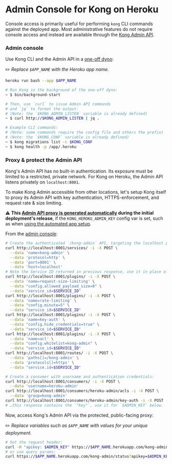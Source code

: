 Admin Console for Kong on Heroku
================================
Console access is primarily useful for performing `kong` CLI commands against the deployed app. Most administrative features do not require console access and instead are available through the [Kong Admin API](README.md#user-content-admin-api).

### Admin console

Use Kong CLI and the Admin API in a [one-off dyno](https://devcenter.heroku.com/articles/one-off-dynos):

✏️ *Replace `$APP_NAME` with the Heroku app name.*

```bash
heroku run bash --app $APP_NAME

# Run Kong in the background of the one-off dyno:
~ $ bin/background-start

# Then, use `curl` to issue Admin API commands
# and `jq` to format the output:
# (Note: the `$KONG_ADMIN_LISTEN` variable is already defined)
~ $ curl http://$KONG_ADMIN_LISTEN | jq .

# Example CLI commands:
# (Note: some commands require the config file and others the prefix)
# (Note: the `$KONG_CONF` variable is already defined)
~ $ kong migrations list -c $KONG_CONF
~ $ kong health -p /app/.heroku
```

### Proxy & protect the Admin API
Kong's Admin API has no built-in authentication. Its exposure must be limited to a restricted, private network. For Kong on Heroku, the Admin API listens privately on `localhost:8001`.

To make Kong Admin accessible from other locations, let's setup Kong itself to proxy its Admin API with key authentication, HTTPS-enforcement, and request rate & size limiting.

⚠️ **This [Admin API proxy is generated automatically](README.md#user-content-admin-api) during the initial deployment's release**, if the `KONG_HEROKU_ADMIN_KEY` config var is set, such as when [using the automated app setup](README.md#user-content-deploy).

From the [admin console](#user-content-admin-console):
```bash
# Create the authenticated `/kong-admin` API, targeting the localhost port:
curl http://localhost:8001/services/ -i -X POST \
  --data 'name=kong-admin' \
  --data 'protocol=http' \
  --data 'port=8001' \
  --data 'host=localhost'
# Note the Service ID returned in previous response, use it in place of `$SERVICE_ID`.
curl http://localhost:8001/plugins/ -i -X POST \
  --data 'name=request-size-limiting' \
  --data "config.allowed_payload_size=8" \
  --data "service_id=$SERVICE_ID"
curl http://localhost:8001/plugins/ -i -X POST \
  --data 'name=rate-limiting' \
  --data "config.minute=5" \
  --data "service_id=$SERVICE_ID"
curl http://localhost:8001/plugins/ -i -X POST \
  --data 'name=key-auth' \
  --data "config.hide_credentials=true" \
  --data "service_id=$SERVICE_ID"
curl http://localhost:8001/plugins/ -i -X POST \
  --data 'name=acl' \
  --data "config.whitelist=kong-admin" \
  --data "service_id=$SERVICE_ID"
curl http://localhost:8001/routes/ -i -X POST \
  --data 'paths[]=/kong-admin' \
  --data 'protocols[]=https' \
  --data "service.id=$SERVICE_ID"

# Create a consumer with username and authentication credentials:
curl http://localhost:8001/consumers/ -i -X POST \
  --data 'username=heroku-admin'
curl http://localhost:8001/consumers/heroku-admin/acls -i -X POST \
  --data 'group=kong-admin'
curl http://localhost:8001/consumers/heroku-admin/key-auth -i -X POST -d ''
# …this response contains the `"key"`, use it for `$ADMIN_KEY` below.
```

Now, access Kong's Admin API via the protected, public-facing proxy:

✏️ *Replace variables such as `$APP_NAME` with values for your unique deployment.*

```bash
# Set the request header:
curl -H "apikey: $ADMIN_KEY" https://$APP_NAME.herokuapp.com/kong-admin/status
# or use query params:
curl https://$APP_NAME.herokuapp.com/kong-admin/status?apikey=$ADMIN_KEY
```